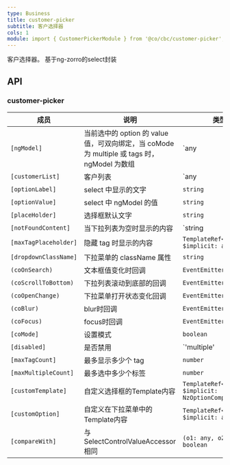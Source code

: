 ```yaml
---
type: Business
title: customer-picker
subtitle: 客户选择器
cols: 1
module: import { CustomerPickerModule } from '@co/cbc/customer-picker';
---
```


客户选择器。
基于ng-zorro的select封装

## API

### customer-picker

| 成员 | 说明 | 类型 | 默认值 |
|----|----|----|-----|
| `[ngModel]` | 当前选中的 option 的 value 值，可双向绑定，当 coMode 为 multiple 或 tags 时，ngModel 为数组 | `any | any[]` | - |
| `[customerList]` | 客户列表 | `any | any[]` | `[]` |
| `[optionLabel]` | select 中显示的文字 | `string` | `name` |
| `[optionValue]` | select 中 ngModel 的值 | `string` | `id` |
| `[placeHolder]` | 选择框默认文字 | `string` | - |
| `[notFoundContent]` | 当下拉列表为空时显示的内容	 | `string | TemplateRef<void>` | - |
| `[maxTagPlaceholder]` | 隐藏 tag 时显示的内容 | `TemplateRef<{ $implicit: any[] }>` | - |
| `[dropdownClassName]` | 下拉菜单的 className 属性 | `string` | - |
| `(coOnSearch)` | 文本框值变化时回调 | `EventEmitter<string>` | - |
| `(coScrollToBottom)` | 下拉列表滚动到底部的回调 | `EventEmitter<any>` | - |
| `(coOpenChange)` | 下拉菜单打开状态变化回调 | `EventEmitter<boolean>` | - |
| `(coBlur)` | blur时回调 | `EventEmitter<any>` | - |
| `(coFocus)` | focus时回调 | `EventEmitter<any>` | - |
| `[coMode]` | 设置模式 | `boolean` | `false` |
| `[disabled]` | 是否禁用 | `'multiple' | 'tags' | 'default'` | `default` |
| `[maxTagCount]` | 最多显示多少个 tag | `number` | `Infinity` |
| `[maxMultipleCount]` | 最多选中多少个标签 | `number` | `Infinity` |
| `[customTemplate]` | 自定义选择框的Template内容 | `TemplateRef<{ $implicit: NzOptionComponent }>` | - |
| `[customOption]` | 自定义在下拉菜单中的Template内容 | `TemplateRef<{ $implicit: any }>` | - |
| `[compareWith]` | 与 SelectControlValueAccessor 相同 | `(o1: any, o2: any) => boolean` | `(o1: any, o2: any) => o1===o2` |
